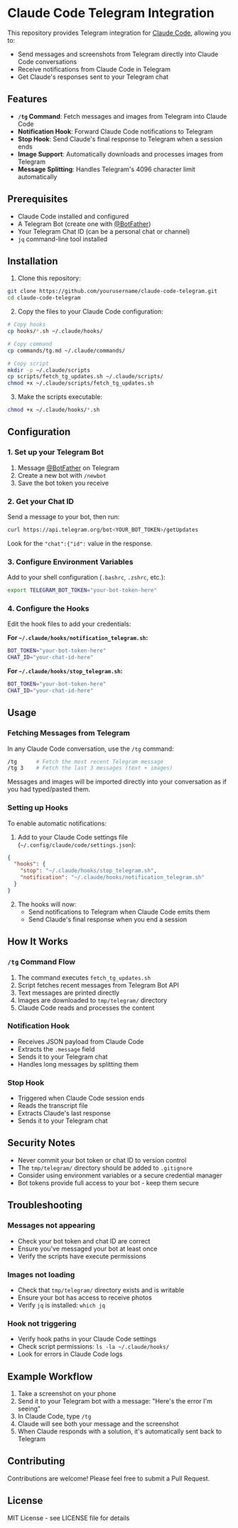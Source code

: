 # Claude Code Telegram Integration

This repository provides Telegram integration for [Claude Code](https://claude.ai/code), allowing you to:
- Send messages and screenshots from Telegram directly into Claude Code conversations
- Receive notifications from Claude Code in Telegram
- Get Claude's responses sent to your Telegram chat

## Features

- **`/tg` Command**: Fetch messages and images from Telegram into Claude Code
- **Notification Hook**: Forward Claude Code notifications to Telegram
- **Stop Hook**: Send Claude's final response to Telegram when a session ends
- **Image Support**: Automatically downloads and processes images from Telegram
- **Message Splitting**: Handles Telegram's 4096 character limit automatically

## Prerequisites

- Claude Code installed and configured
- A Telegram Bot (create one with [@BotFather](https://t.me/botfather))
- Your Telegram Chat ID (can be a personal chat or channel)
- `jq` command-line tool installed

## Installation

1. Clone this repository:
```bash
git clone https://github.com/yourusername/claude-code-telegram.git
cd claude-code-telegram
```

2. Copy the files to your Claude Code configuration:
```bash
# Copy hooks
cp hooks/*.sh ~/.claude/hooks/

# Copy command
cp commands/tg.md ~/.claude/commands/

# Copy script
mkdir -p ~/.claude/scripts
cp scripts/fetch_tg_updates.sh ~/.claude/scripts/
chmod +x ~/.claude/scripts/fetch_tg_updates.sh
```

3. Make the scripts executable:
```bash
chmod +x ~/.claude/hooks/*.sh
```

## Configuration

### 1. Set up your Telegram Bot

1. Message [@BotFather](https://t.me/botfather) on Telegram
2. Create a new bot with `/newbot`
3. Save the bot token you receive

### 2. Get your Chat ID

Send a message to your bot, then run:
```bash
curl https://api.telegram.org/bot<YOUR_BOT_TOKEN>/getUpdates
```
Look for the `"chat":{"id":` value in the response.

### 3. Configure Environment Variables

Add to your shell configuration (`.bashrc`, `.zshrc`, etc.):
```bash
export TELEGRAM_BOT_TOKEN="your-bot-token-here"
```

### 4. Configure the Hooks

Edit the hook files to add your credentials:

**For `~/.claude/hooks/notification_telegram.sh`:**
```bash
BOT_TOKEN="your-bot-token-here"
CHAT_ID="your-chat-id-here"
```

**For `~/.claude/hooks/stop_telegram.sh`:**
```bash
BOT_TOKEN="your-bot-token-here"
CHAT_ID="your-chat-id-here"
```

## Usage

### Fetching Messages from Telegram

In any Claude Code conversation, use the `/tg` command:

```bash
/tg      # Fetch the most recent Telegram message
/tg 3    # Fetch the last 3 messages (text + images)
```

Messages and images will be imported directly into your conversation as if you had typed/pasted them.

### Setting up Hooks

To enable automatic notifications:

1. Add to your Claude Code settings file (`~/.config/claude/code/settings.json`):
```json
{
  "hooks": {
    "stop": "~/.claude/hooks/stop_telegram.sh",
    "notification": "~/.claude/hooks/notification_telegram.sh"
  }
}
```

2. The hooks will now:
   - Send notifications to Telegram when Claude Code emits them
   - Send Claude's final response when you end a session

## How It Works

### `/tg` Command Flow
1. The command executes `fetch_tg_updates.sh`
2. Script fetches recent messages from Telegram Bot API
3. Text messages are printed directly
4. Images are downloaded to `tmp/telegram/` directory
5. Claude Code reads and processes the content

### Notification Hook
- Receives JSON payload from Claude Code
- Extracts the `.message` field
- Sends it to your Telegram chat
- Handles long messages by splitting them

### Stop Hook
- Triggered when Claude Code session ends
- Reads the transcript file
- Extracts Claude's last response
- Sends it to your Telegram chat

## Security Notes

- Never commit your bot token or chat ID to version control
- The `tmp/telegram/` directory should be added to `.gitignore`
- Consider using environment variables or a secure credential manager
- Bot tokens provide full access to your bot - keep them secure

## Troubleshooting

### Messages not appearing
- Check your bot token and chat ID are correct
- Ensure you've messaged your bot at least once
- Verify the scripts have execute permissions

### Images not loading
- Check that `tmp/telegram/` directory exists and is writable
- Ensure your bot has access to receive photos
- Verify `jq` is installed: `which jq`

### Hook not triggering
- Verify hook paths in your Claude Code settings
- Check script permissions: `ls -la ~/.claude/hooks/`
- Look for errors in Claude Code logs

## Example Workflow

1. Take a screenshot on your phone
2. Send it to your Telegram bot with a message: "Here's the error I'm seeing"
3. In Claude Code, type `/tg`
4. Claude will see both your message and the screenshot
5. When Claude responds with a solution, it's automatically sent back to Telegram

## Contributing

Contributions are welcome! Please feel free to submit a Pull Request.

## License

MIT License - see LICENSE file for details